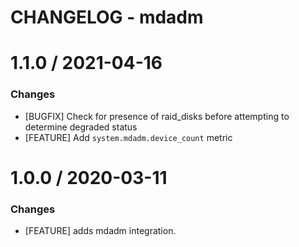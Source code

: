 # CHANGELOG - mdadm

1.1.0 / 2021-04-16
==================

### Changes

* [BUGFIX] Check for presence of raid_disks before attempting to determine degraded status
* [FEATURE] Add `system.mdadm.device_count` metric

1.0.0 / 2020-03-11
==================

### Changes

* [FEATURE] adds mdadm integration.
